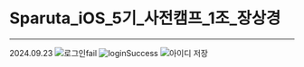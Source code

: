 # Sparuta_iOS_5기_사전캠프_1조_장상경
*** 
2024.09.23
![로그인fail](https://github.com/user-attachments/assets/6628e6e5-e865-4360-8093-c049be8d62aa)
![loginSuccess](https://github.com/user-attachments/assets/9e3c409f-2bab-46e5-9582-ef5621b328db)
![아이디 저장](https://github.com/user-attachments/assets/cca578b5-495c-4e7f-b00f-04612b235cfa)
